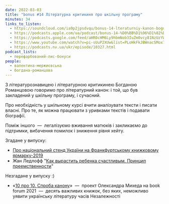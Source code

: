 ```yaml
---
date: 2022-03-03
title: "bonus #14 Літературна критикиня про шкільну програму"
minutes: 34
links_to_listen:
  - https://soundcloud.com/ia9p2jpsdvqu/bonus-14-lteraturniy-kanon-bogdana-romantsova
  - https://podcasts.apple.com/ua/podcast/bonus-14-%D0%BB%D1%96%D1%82%D0%B5%D1%80%D0%B0%D1%82%D1%83%D1%80%D0%BD%D0%B0-%D0%BA%D1%80%D0%B8%D1%82%D0%B8%D0%BA%D0%B8%D0%BD%D1%8F-%D0%BF%D1%80%D0%BE-%D1%88%D0%BA%D1%96%D0%BB%D1%8C%D0%BD%D1%83-%D0%BF%D1%80%D0%BE%D0%B3%D1%80%D0%B0%D0%BC%D1%83/id1563575488?i=1000552789356
  - https://podcasts.google.com/feed/aHR0cHM6Ly9hbmNob3IuZm0vcy81NzUzYWEwMC9wb2RjYXN0L3Jzcw
  - https://www.youtube.com/watch?v=pi-sUuP2XUw&list=PLoHkFkJBWnacSMox7iWMMtWmSyZJ7lepM&index=15
  - https://podcasts.nv.ua/ukr/episode/10327.html
podcast_lists:
  - перефарбований-лис-бонуси
people:
  - валентина-мержиєвська
  - богдана-романцова
---
```


З літературознавицею і літературною критикинею Богданою Романцовою говоримо про
літературний канон: і той, що був закладений у шкільну програму, і сучасний.

Про необхідність у шкільному курсі вчити аналізувати тексти і писати власні.
Про те, як можна працювати з уривками текстів і подавати біографії.

Поміж іншого  —  легалізуємо вживання матюків і закликаємо до підтримки,
вибачення помилок і зниження рівня хейту.

Згадане у випуску:

- [Про національний стенд України на Франкфуртському книжковому ярмарку-2019][1]
- Жан Ледлофф "[Как вырастить ребенка счастливым. Принцип преемственности][2]"

Незгадане у випуску :)

- «[10 про 10. Спроба канону][3]»  —  проект Олександра Михеда на book forum 2021  —
 десять важливих книжок, без яких, неможливо уявити українську літературу часів
Незалежності

[1]: https://chytomo.com/na-frankfurtskomu-knyzhkovomu-iarmarku-vidkryly-natsionalnyj-stend-ukrainy/
[2]: https://www.yakaboo.ua/ua/the-continuum-concept-in-search-of-lost-happiness.html
[3]: https://www.youtube.com/playlist?list=PLoHkFkJBWnadD9JGSWpq2lqFXkd9fmKf1
